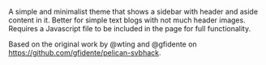 A simple and minimalist theme that shows a sidebar with header and aside content in it. Better for simple text blogs with not much header images.
Requires a Javascript file to be included in the page for full functionality.

Based on the original work by @wting and @gfidente on https://github.com/gfidente/pelican-svbhack.
